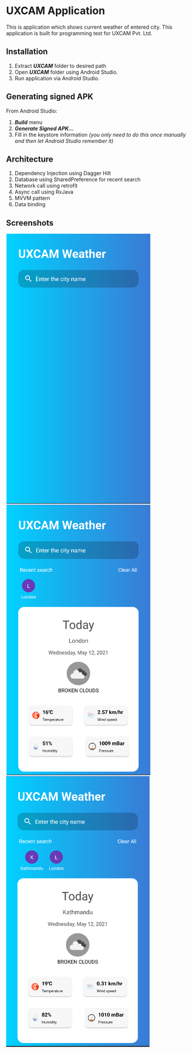 # UXCAM Application

This is application which shows current weather of entered city. This application is built for programming test for UXCAM Pvt. Ltd.

## Installation
1. Extract ***UXCAM*** folder to desired path
2. Open ***UXCAM*** folder using Android Studio.
3. Run application via Android Studio.

## Generating signed APK
From Android Studio:
1. ***Build*** menu
2. ***Generate Signed APK...*** 
3. Fill in the keystore information *(you only need to do this once manually and then let Android Studio remember it)*

## Architecture
1. Dependency Injection using Dagger Hilt
2. Database using SharedPreference for recent search
3. Network call using retrofit
4. Async call using RxJava
5. MVVM pattern
6. Data binding

## Screenshots
![](screenshot1.png)
![](screenshot2.png)
![](screenshot3.png)








